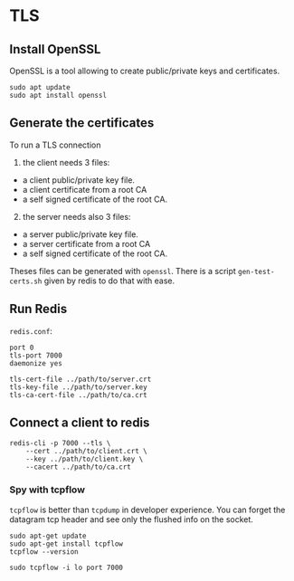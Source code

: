# TLS

## Install OpenSSL

OpenSSL is a tool allowing to create public/private keys and certificates.

```
sudo apt update
sudo apt install openssl
```

## Generate the certificates

To run a TLS connection

1. the client needs 3 files:

- a client public/private key file.
- a client certificate from a root CA
- a self signed certificate of the root CA.

2. the server needs also 3 files:

- a server public/private key file.
- a server certificate from a root CA
- a self signed certificate of the root CA.

Theses files can be generated with `openssl`.
There is a script `gen-test-certs.sh` given by redis to do that with ease.

## Run Redis

`redis.conf`:

```
port 0
tls-port 7000
daemonize yes

tls-cert-file ../path/to/server.crt
tls-key-file ../path/to/server.key
tls-ca-cert-file ../path/to/ca.crt
```

## Connect a client to redis

```
redis-cli -p 7000 --tls \
    --cert ../path/to/client.crt \
    --key ../path/to/client.key \
    --cacert ../path/to/ca.crt
```

### Spy with tcpflow

`tcpflow` is better than `tcpdump` in developer experience. You can forget the datagram tcp header and see only the flushed info on the socket.

```
sudo apt-get update
sudo apt-get install tcpflow
tcpflow --version
```

```
sudo tcpflow -i lo port 7000
```
